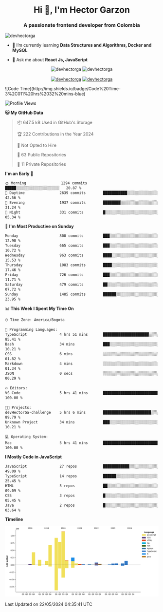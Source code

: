 <h1 align="center">Hi 👋, I'm Hector Garzon</h1>
<h3 align="center">A passionate frontend developer from Colombia</h3>

<p align="left"> <img src="https://komarev.com/ghpvc/?username=devhectorga" alt="devhectorga" /> </p>

- 🌱 I’m currently learning **Data Structures and Algorithms, Docker and MySQL**

- 💬 Ask me about **React Js, JavaScript**

<p align="center"> <img src="https://github-readme-stats.vercel.app/api?username=devhectorga&count_private=true&show_icons=true" alt="devhectorga" /> <img src="https://github-readme-stats.vercel.app/api/top-langs/?username=devhectorga&layout=compact" alt="devhectorga" /></p>

<p align="center">
<a href="https://twitter.com/devhectorga" target="blank"><img align="center" src="https://cdn.jsdelivr.net/npm/simple-icons@3.0.1/icons/twitter.svg" alt="devhectorga" height="20" width="20" /></a>
<a href="https://linkedin.com/in/devhectorga" target="blank"><img align="center" src="https://cdn.jsdelivr.net/npm/simple-icons@3.0.1/icons/linkedin.svg" alt="devhectorga" height="20" width="20" /></a>
</p>
<!--START_SECTION:waka-->
![Code Time](http://img.shields.io/badge/Code%20Time-3%2C011%20hrs%2032%20mins-blue)

![Profile Views](http://img.shields.io/badge/Profile%20Views-0-blue)

**🐱 My GitHub Data** 

> 📦 647.5 kB Used in GitHub's Storage 
 > 
> 🏆 222 Contributions in the Year 2024
 > 
> 🚫 Not Opted to Hire
 > 
> 📜 63 Public Repositories 
 > 
> 🔑 11 Private Repositories 
 > 
**I'm an Early 🐤** 

```text
🌞 Morning                1294 commits        █████░░░░░░░░░░░░░░░░░░░░   20.87 % 
🌆 Daytime                2639 commits        ███████████░░░░░░░░░░░░░░   42.56 % 
🌃 Evening                1937 commits        ████████░░░░░░░░░░░░░░░░░   31.24 % 
🌙 Night                  331 commits         █░░░░░░░░░░░░░░░░░░░░░░░░   05.34 % 
```
📅 **I'm Most Productive on Sunday** 

```text
Monday                   800 commits         ███░░░░░░░░░░░░░░░░░░░░░░   12.90 % 
Tuesday                  665 commits         ███░░░░░░░░░░░░░░░░░░░░░░   10.72 % 
Wednesday                963 commits         ████░░░░░░░░░░░░░░░░░░░░░   15.53 % 
Thursday                 1083 commits        ████░░░░░░░░░░░░░░░░░░░░░   17.46 % 
Friday                   726 commits         ███░░░░░░░░░░░░░░░░░░░░░░   11.71 % 
Saturday                 479 commits         ██░░░░░░░░░░░░░░░░░░░░░░░   07.72 % 
Sunday                   1485 commits        ██████░░░░░░░░░░░░░░░░░░░   23.95 % 
```


📊 **This Week I Spent My Time On** 

```text
🕑︎ Time Zone: America/Bogota

💬 Programming Languages: 
TypeScript               4 hrs 51 mins       █████████████████████░░░░   85.41 % 
Bash                     34 mins             ███░░░░░░░░░░░░░░░░░░░░░░   10.21 % 
CSS                      6 mins              ░░░░░░░░░░░░░░░░░░░░░░░░░   01.82 % 
Markdown                 4 mins              ░░░░░░░░░░░░░░░░░░░░░░░░░   01.34 % 
JSON                     0 secs              ░░░░░░░░░░░░░░░░░░░░░░░░░   00.29 % 

🔥 Editors: 
VS Code                  5 hrs 41 mins       █████████████████████████   100.00 % 

🐱‍💻 Projects: 
devHectorGa-challenge    5 hrs 6 mins        ██████████████████████░░░   89.79 % 
Unknown Project          34 mins             ███░░░░░░░░░░░░░░░░░░░░░░   10.21 % 

💻 Operating System: 
Mac                      5 hrs 41 mins       █████████████████████████   100.00 % 
```

**I Mostly Code in JavaScript** 

```text
JavaScript               27 repos            ████████████░░░░░░░░░░░░░   49.09 % 
TypeScript               14 repos            ██████░░░░░░░░░░░░░░░░░░░   25.45 % 
HTML                     5 repos             ██░░░░░░░░░░░░░░░░░░░░░░░   09.09 % 
CSS                      3 repos             █░░░░░░░░░░░░░░░░░░░░░░░░   05.45 % 
Java                     2 repos             █░░░░░░░░░░░░░░░░░░░░░░░░   03.64 % 
```



**Timeline**

![Lines of Code chart](https://raw.githubusercontent.com/devHectorGa/devHectorGa/master/assets/bar_graph.png)


 Last Updated on 22/05/2024 04:35:41 UTC
<!--END_SECTION:waka-->
